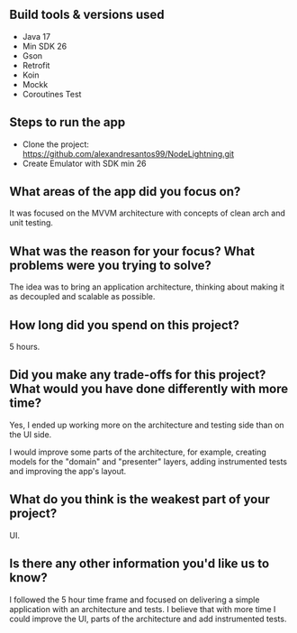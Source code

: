 ## Build tools & versions used

 - Java 17
 - Min SDK 26
 - Gson
 - Retrofit
 - Koin
 - Mockk
 - Coroutines Test

## Steps to run the app

- Clone the project: https://github.com/alexandresantos99/NodeLightning.git
- Create Emulator with SDK min 26

## What areas of the app did you focus on?

 It was focused on the MVVM architecture with concepts of clean arch and unit testing.

##  What was the reason for your focus? What problems were you trying to solve?

The idea was to bring an application architecture, thinking about making it as decoupled and scalable as possible.

## How long did you spend on this project?

5 hours.

## Did you make any trade-offs for this project? What would you have done differently with more time?
Yes, I ended up working more on the architecture and testing side than on the UI side.

I would improve some parts of the architecture, for example, creating models for the "domain" and "presenter" layers, adding instrumented tests and improving the app's layout.

## What do you think is the weakest part of your project?

UI.

## Is there any other information you'd like us to know?

I followed the 5 hour time frame and focused on delivering a simple application with an architecture and tests. I believe that with more time I could improve the UI, parts of the architecture and add instrumented tests.
